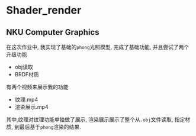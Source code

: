 # Shader_render
## NKU Computer Graphics 

在这次作业中, 我实现了基础的`phong`光照模型, 完成了基础功能, 并且尝试了两个升级功能

- obj读取
- BRDF材质

有两个视频来展示我的功能

- 纹理.mp4
- 渲染展示.mp4

其中,纹理对纹理功能单独做了展示, 渲染展示展示了整个从`.obj`文件读取, 指定材质, 到最后基于`phong`渲染的结果. 
